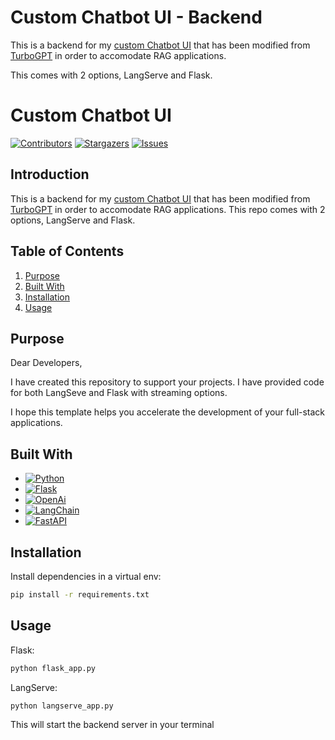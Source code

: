# Custom Chatbot UI - Backend

This is a backend for my [custom Chatbot UI](https://github.com/RaghaRao314159/Convo-UI) that has been modified from [TurboGPT](https://github.com/mikebpech/turbogpt.ai) in order to accomodate RAG applications. 

This comes with 2 options, LangServe and Flask. 



# Custom Chatbot UI 

[![Contributors][contributors-shield]][contributors-url]
[![Stargazers][stars-shield]][stars-url]
[![Issues][issues-shield]][issues-url]

## Introduction

This is a backend for my [custom Chatbot UI](https://github.com/RaghaRao314159/Convo-UI) that has been modified from [TurboGPT](https://github.com/mikebpech/turbogpt.ai) in order to accomodate RAG applications. This repo comes with 2 options, LangServe and Flask. 

## Table of Contents

1. [Purpose](#purpose)
2. [Built With](#built-with)
3. [Installation](#installation)
4. [Usage](#usage)


## Purpose
Dear Developers,

I have created this repository to support your projects. I have provided code for both LangSeve and Flask with streaming options. 

I hope this template helps you accelerate the development of your full-stack applications.


## Built With

* [![Python][Python]][Python-url]
* [![Flask][Flask]][Flask-url]
* [![OpenAi][OpenAi]][OpenAi-url]
* [![LangChain][LangChain]][LangChain-url]
* [![FastAPI][FastAPI]][FastAPI-url]

## Installation

Install dependencies in a virtual env:

```bash
pip install -r requirements.txt
```

## Usage

Flask:
```bash
python flask_app.py
```


LangServe:
```bash
python langserve_app.py
```

This will start the backend server in your terminal



[contributors-shield]: https://img.shields.io/github/contributors/RaghaRao314159/Convo-UI_backend.svg?style=for-the-badge
[contributors-url]: https://github.com/RaghaRao314159/Convo-UI_backend/graphs/contributors
[stars-shield]: https://img.shields.io/github/stars/RaghaRao314159/Convo-UI_backend.svg?style=for-the-badge
[stars-url]: https://github.com/RaghaRao314159/Convo-UI_backend/stargazers
[issues-shield]: https://img.shields.io/github/issues/RaghaRao314159/Convo-UI_backend.svg?style=for-the-badge
[issues-url]: https://github.com/RaghaRao314159/Convo-UI_backend/issues

[Python]: https://img.shields.io/badge/python-3670A0?style=for-the-badge&logo=python&logoColor=ffdd54
[Python-url]: https://www.python.org
[LangChain]: https://img.shields.io/badge/LangChain-1C3C3C?style=for-the-badge&logo=langchain&logoColor=ffffff
[LangChain-url]: https://www.langchain.com
[OpenAi]: https://img.shields.io/badge/OpenAi-412991?style=for-the-badge&logo=openai&logoColor=ffffff
[OpenAi-url]: https://openai.com
[Flask]: https://img.shields.io/badge/flask-%23000.svg?style=for-the-badge&logo=flask&logoColor=white
[Flask-url]: https://flask.palletsprojects.com/en/3.0.x/
[FastAPI]: https://img.shields.io/badge/FastAPI-005571?style=for-the-badge&logo=fastapi
[FastAPI-url]: https://fastapi.tiangolo.com
